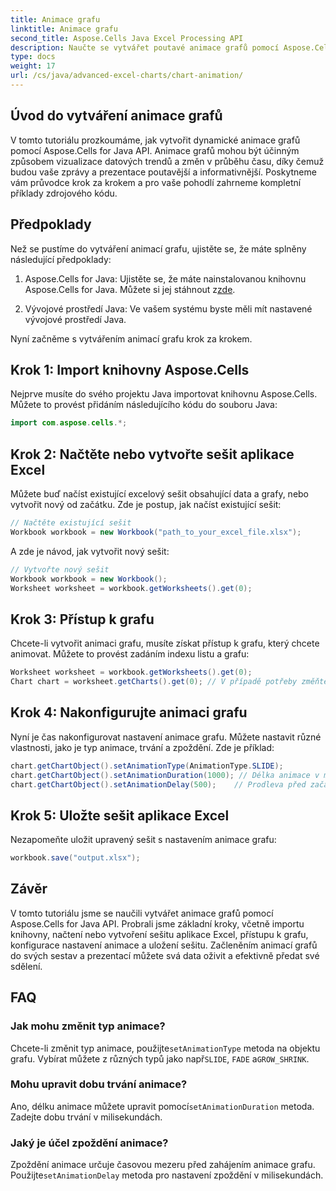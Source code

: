 ```yaml
---
title: Animace grafu
linktitle: Animace grafu
second_title: Aspose.Cells Java Excel Processing API
description: Naučte se vytvářet poutavé animace grafů pomocí Aspose.Cells for Java. Součástí je podrobný průvodce a zdrojový kód pro dynamickou vizualizaci dat.
type: docs
weight: 17
url: /cs/java/advanced-excel-charts/chart-animation/
---
```


## Úvod do vytváření animace grafů

V tomto tutoriálu prozkoumáme, jak vytvořit dynamické animace grafů pomocí Aspose.Cells for Java API. Animace grafů mohou být účinným způsobem vizualizace datových trendů a změn v průběhu času, díky čemuž budou vaše zprávy a prezentace poutavější a informativnější. Poskytneme vám průvodce krok za krokem a pro vaše pohodlí zahrneme kompletní příklady zdrojového kódu.

## Předpoklady

Než se pustíme do vytváření animací grafu, ujistěte se, že máte splněny následující předpoklady:

1.  Aspose.Cells for Java: Ujistěte se, že máte nainstalovanou knihovnu Aspose.Cells for Java. Můžete si jej stáhnout z[zde](https://releases.aspose.com/cells/java/).

2. Vývojové prostředí Java: Ve vašem systému byste měli mít nastavené vývojové prostředí Java.

Nyní začněme s vytvářením animací grafu krok za krokem.

## Krok 1: Import knihovny Aspose.Cells

Nejprve musíte do svého projektu Java importovat knihovnu Aspose.Cells. Můžete to provést přidáním následujícího kódu do souboru Java:

```java
import com.aspose.cells.*;
```

## Krok 2: Načtěte nebo vytvořte sešit aplikace Excel

Můžete buď načíst existující excelový sešit obsahující data a grafy, nebo vytvořit nový od začátku. Zde je postup, jak načíst existující sešit:

```java
// Načtěte existující sešit
Workbook workbook = new Workbook("path_to_your_excel_file.xlsx");
```

A zde je návod, jak vytvořit nový sešit:

```java
// Vytvořte nový sešit
Workbook workbook = new Workbook();
Worksheet worksheet = workbook.getWorksheets().get(0);
```

## Krok 3: Přístup k grafu

Chcete-li vytvořit animaci grafu, musíte získat přístup k grafu, který chcete animovat. Můžete to provést zadáním indexu listu a grafu:

```java
Worksheet worksheet = workbook.getWorksheets().get(0);
Chart chart = worksheet.getCharts().get(0); // V případě potřeby změňte index
```

## Krok 4: Nakonfigurujte animaci grafu

Nyní je čas nakonfigurovat nastavení animace grafu. Můžete nastavit různé vlastnosti, jako je typ animace, trvání a zpoždění. Zde je příklad:

```java
chart.getChartObject().setAnimationType(AnimationType.SLIDE);
chart.getChartObject().setAnimationDuration(1000); // Délka animace v milisekundách
chart.getChartObject().setAnimationDelay(500);    // Prodleva před začátkem animace (milisekundy)
```

## Krok 5: Uložte sešit aplikace Excel

Nezapomeňte uložit upravený sešit s nastavením animace grafu:

```java
workbook.save("output.xlsx");
```

## Závěr

V tomto tutoriálu jsme se naučili vytvářet animace grafů pomocí Aspose.Cells for Java API. Probrali jsme základní kroky, včetně importu knihovny, načtení nebo vytvoření sešitu aplikace Excel, přístupu k grafu, konfigurace nastavení animace a uložení sešitu. Začleněním animací grafů do svých sestav a prezentací můžete svá data oživit a efektivně předat své sdělení.

## FAQ

### Jak mohu změnit typ animace?

 Chcete-li změnit typ animace, použijte`setAnimationType` metoda na objektu grafu. Vybírat můžete z různých typů jako např`SLIDE`, `FADE` a`GROW_SHRINK`.

### Mohu upravit dobu trvání animace?

 Ano, délku animace můžete upravit pomocí`setAnimationDuration` metoda. Zadejte dobu trvání v milisekundách.

### Jaký je účel zpoždění animace?

 Zpoždění animace určuje časovou mezeru před zahájením animace grafu. Použijte`setAnimationDelay` metoda pro nastavení zpoždění v milisekundách.